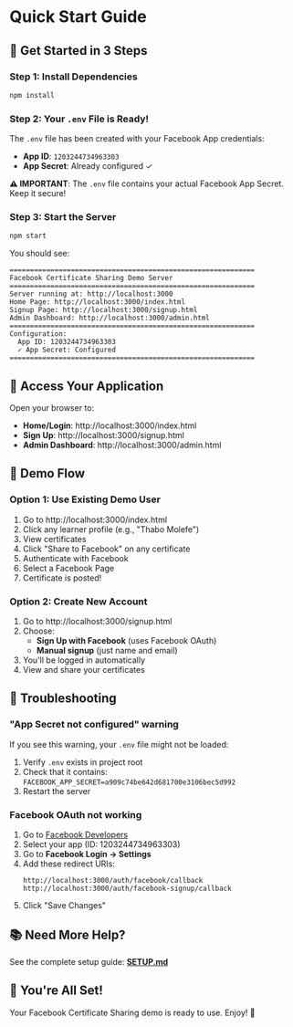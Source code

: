 # Quick Start Guide

## 🚀 Get Started in 3 Steps

### Step 1: Install Dependencies
```bash
npm install
```

### Step 2: Your `.env` File is Ready!
The `.env` file has been created with your Facebook App credentials:
- **App ID**: `1203244734963303`
- **App Secret**: Already configured ✓

**⚠️ IMPORTANT**: The `.env` file contains your actual Facebook App Secret. Keep it secure!

### Step 3: Start the Server
```bash
npm start
```

You should see:
```
============================================================
Facebook Certificate Sharing Demo Server
============================================================
Server running at: http://localhost:3000
Home Page: http://localhost:3000/index.html
Signup Page: http://localhost:3000/signup.html
Admin Dashboard: http://localhost:3000/admin.html
============================================================
Configuration:
  App ID: 1203244734963303
  ✓ App Secret: Configured
============================================================
```

## 🎯 Access Your Application

Open your browser to:
- **Home/Login**: http://localhost:3000/index.html
- **Sign Up**: http://localhost:3000/signup.html
- **Admin Dashboard**: http://localhost:3000/admin.html

## 📱 Demo Flow

### Option 1: Use Existing Demo User
1. Go to http://localhost:3000/index.html
2. Click any learner profile (e.g., "Thabo Molefe")
3. View certificates
4. Click "Share to Facebook" on any certificate
5. Authenticate with Facebook
6. Select a Facebook Page
7. Certificate is posted!

### Option 2: Create New Account
1. Go to http://localhost:3000/signup.html
2. Choose:
   - **Sign Up with Facebook** (uses Facebook OAuth)
   - **Manual signup** (just name and email)
3. You'll be logged in automatically
4. View and share your certificates

## 🔧 Troubleshooting

### "App Secret not configured" warning
If you see this warning, your `.env` file might not be loaded:
1. Verify `.env` exists in project root
2. Check that it contains: `FACEBOOK_APP_SECRET=a909c74be642d681700e3106bec5d992`
3. Restart the server

### Facebook OAuth not working
1. Go to [Facebook Developers](https://developers.facebook.com/)
2. Select your app (ID: 1203244734963303)
3. Go to **Facebook Login → Settings**
4. Add these redirect URIs:
   ```
   http://localhost:3000/auth/facebook/callback
   http://localhost:3000/auth/facebook-signup/callback
   ```
5. Click "Save Changes"

## 📚 Need More Help?

See the complete setup guide: **[SETUP.md](SETUP.md)**

## 🎉 You're All Set!

Your Facebook Certificate Sharing demo is ready to use. Enjoy! 🚀
